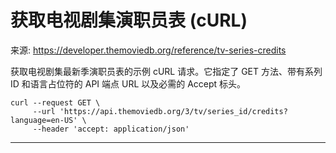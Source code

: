 # 获取电视剧集演职员表 (cURL)

来源: https://developer.themoviedb.org/reference/tv-series-credits

获取电视剧集最新季演职员表的示例 cURL 请求。它指定了 GET 方法、带有系列 ID 和语言占位符的 API 端点 URL 以及必需的 Accept 标头。

```shell
curl --request GET \
     --url 'https://api.themoviedb.org/3/tv/series_id/credits?language=en-US' \
     --header 'accept: application/json'
```

--------------------------------
